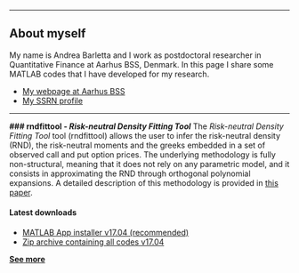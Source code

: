 ***
## About myself
My name is Andrea Barletta and I work as postdoctoral researcher in Quantitative Finance at Aarhus BSS, Denmark. 
In this page I share some MATLAB codes that I have developed for my research.

- [My webpage at Aarhus BSS](http://pure.au.dk/portal/en/persons/id(e161f76b-35b6-4903-b768-e8b172cbede5).html)
- [My SSRN profile](https://papers.ssrn.com/sol3/cf_dev/AbsByAuth.cfm?per_id=2059845)

***
<b>### rndfittool - _Risk-neutral Density Fitting Tool_</b>
The _Risk-neutral Density Fitting Tool_ tool (rndfittool) allows the user to infer the risk-neutral density (RND), the risk-neutral moments and the greeks embedded in a set of observed call and put option prices. The underlying  methodology is fully non-structural, meaning that it does not rely on any parametric model, and it consists in approximating the RND through orthogonal polynomial expansions. A detailed description of this methodology is provided in <a href="https://papers.ssrn.com/sol3/papers.cfm?abstract_id=2943964">this paper</a>.

#### Latest downloads
- [MATLAB App installer v17.04 (recommended)](https://github.com/abarletta/rndfittool/releases/download/v17.04/RND.Fitting.Tool.mlappinstall)
- [Zip archive containing all codes v17.04](https://github.com/abarletta/rndfittool/releases/download/v17.04/RND.Fitting.Tool.zip)

<b> [See more](https://abarletta.github.io/rndfittool/) </b>
